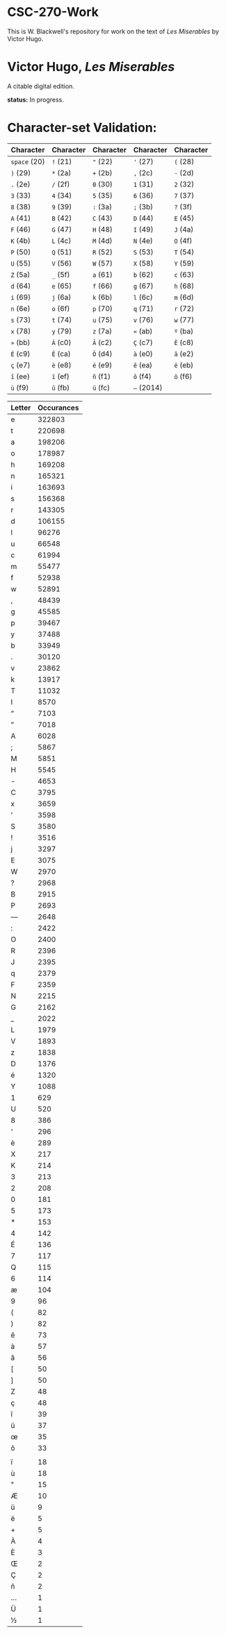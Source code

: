 # CSC-270-Work

This is W. Blackwell's repository for work on the text of *Les Miserables* by Victor Hugo.

# Victor Hugo, *Les Miserables*
A citable digital edition.

**status:** In progress.

# Character-set Validation:

| Character | Character | Character | Character | Character |
|-----------|-----------|-----------|-----------|-----------|
| `space` (20) | `!` (21) | `"` (22) | `'` (27) | `(` (28) |
| `)` (29) | `*` (2a) | `+` (2b) | `,` (2c) | `-` (2d) |
| `.` (2e) | `/` (2f) | `0` (30) | `1` (31) | `2` (32) |
| `3` (33) | `4` (34) | `5` (35) | `6` (36) | `7` (37) |
| `8` (38) | `9` (39) | `:` (3a) | `;` (3b) | `?` (3f) |
| `A` (41) | `B` (42) | `C` (43) | `D` (44) | `E` (45) |
| `F` (46) | `G` (47) | `H` (48) | `I` (49) | `J` (4a) |
| `K` (4b) | `L` (4c) | `M` (4d) | `N` (4e) | `O` (4f) |
| `P` (50) | `Q` (51) | `R` (52) | `S` (53) | `T` (54) |
| `U` (55) | `V` (56) | `W` (57) | `X` (58) | `Y` (59) |
| `Z` (5a) | `_` (5f) | `a` (61) | `b` (62) | `c` (63) |
| `d` (64) | `e` (65) | `f` (66) | `g` (67) | `h` (68) |
| `i` (69) | `j` (6a) | `k` (6b) | `l` (6c) | `m` (6d) |
| `n` (6e) | `o` (6f) | `p` (70) | `q` (71) | `r` (72) |
| `s` (73) | `t` (74) | `u` (75) | `v` (76) | `w` (77) |
| `x` (78) | `y` (79) | `z` (7a) | `«` (ab) | `º` (ba) |
| `»` (bb) | `À` (c0) | `Â` (c2) | `Ç` (c7) | `È` (c8) |
| `É` (c9) | `Ê` (ca) | `Ô` (d4) | `à` (e0) | `â` (e2) |
| `ç` (e7) | `è` (e8) | `é` (e9) | `ê` (ea) | `ë` (eb) |
| `î` (ee) | `ï` (ef) | `ñ` (f1) | `ô` (f4) | `ö` (f6) |
| `ù` (f9) | `û` (fb) | `ü` (fc) | `—` (2014) |

|Letter | Occurances |                           
------|---------------
| e   |    322803
|t    |  220698
|a    |   198206
|o    |  178987
|h    |   169208
|n    |   165321
|i    |   163693
|s    |   156368
|r    |   143305
|d    |   106155
|l    |   96276
|u    |   66548
|c    |   61994
|m    |   55477
|f    |   52938
|w    |   52891
|,    |   48439
|g    |   45585
|p    |   39467
|y    |   37488
|b    |   33949
|.    |   30120
|v    |   23862
|k    |   13917
|T    |   11032
|I    |   8570
|“    |   7103
|”    |   7018
|A    |   6028
|;    |   5867
|M    |   5851
|H    |   5545
|-    |   4653
|C    |   3795
|x    |   3659
|’    |   3598
|S    |   3580
|!    |   3516
|j    |   3297
|E    |   3075
|W    |   2970
|?    |   2968
|B    |   2915
|P    |   2693
|—    |   2648
|:    |   2422
|O    |   2400
|R    |   2396
|J    |   2395
|q    |   2379
|F    |   2359
|N    |   2215
|G    |   2162
|_    |   2022
|L    |   1979
|V    |   1893
|z    |   1838
|D    |   1376
|é    |   1320
|Y    |   1088
|1    |   629
|U    |   520
|8    |   386
|‘    |   296
|è    |   289
|X    |   217
|K    |   214
|3    |   213
|2    |   208
|0    |   181
|5    |   173
|*    |  153
|4    |   142
|É    |   136
|7    |   117
|Q    |   115
|6    |   114
|æ    |   104
|9    |   96
|(    |   82
|)    |   82
|ê    |   73
|à    |   57
|â    |   56
|[    |   50
|]    |   50
|Z    |   48
|ç    |   48
|î    |   39
|ü    |   37
|œ    |   35
|ô    |   33
||    |   24
|ï    |   18
|ù    |   18
|"    |   15
|Æ    |   10
|û    |   9
|ë    |   5
|+    |   5
|À    |   4
|È    |   3
|Œ    |   2
|Ç    |   2
|ñ    |   2
|…    |   1
|Ü    |   1
|½    |  1
